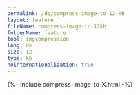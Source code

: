 ```yaml
---
permalink: /de/compress-image-to-12-kb
layout: feature
fileName: compress-image-to-12kb
folderName: feature
tool: imgcompression
lang: de
size: 12
type: kb
nointernationalization: true
---
```

{%- include compress-image-to-X.html -%}       
